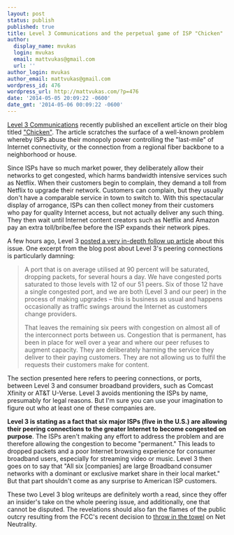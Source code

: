 ```yaml
---
layout: post
status: publish
published: true
title: Level 3 Communications and the perpetual game of ISP "Chicken"
author:
  display_name: mvukas
  login: mvukas
  email: mattvukas@gmail.com
  url: ''
author_login: mvukas
author_email: mattvukas@gmail.com
wordpress_id: 476
wordpress_url: http://mattvukas.com/?p=476
date: '2014-05-05 20:09:22 -0600'
date_gmt: '2014-05-06 00:09:22 -0600'
---
```

<p><a href="http://en.wikipedia.org/wiki/Level_3_Communications">Level 3 Communications</a> recently published an excellent article on their blog titled <a href="http://blog.level3.com/global-connectivity/chicken-game-played-child-isps-internet/">"Chicken"</a>. The article scratches the surface of a well-known problem whereby ISPs abuse their monopoly power controlling the "last-mile" of Internet connectivity, or the connection from a regional fiber backbone to a neighborhood or house.</p>
<p><a id="more"></a><a id="more-476"></a></p>
<p>Since ISPs have so much market power, they deliberately allow their networks to get congested, which harms bandwidth intensive services such as Netflix. When their customers begin to complain, they demand a toll from Netflix to upgrade their network. Customers can complain, but they usually don't have a comparable service in town to switch to. With this spectacular display of arrogance, ISPs can then collect money from their customers who pay for quality Internet access, but not actually deliver any such thing. They then wait until Internet content creators such as Netflix and Amazon pay an extra toll/bribe/fee before the ISP expands their network pipes.</p>
<p>A few hours ago, Level 3 <a href="http://blog.level3.com/global-connectivity/observations-internet-middleman/">posted a very in-depth follow up article</a> about this issue. One excerpt from the blog post about Level 3's peering connections is particularly damning:</p>
<blockquote><p>A port that is on average utilised at 90 percent will be saturated, dropping packets, for several hours a day. We have congested ports saturated to those levels with 12 of our 51 peers. Six of those 12 have a single congested port, and we are both (Level 3 and our peer) in the process of making upgrades – this is business as usual and happens occasionally as traffic swings around the Internet as customers change providers.</p>
<p>That leaves the remaining six peers with congestion on almost all of the interconnect ports between us. Congestion that is permanent, has been in place for well over a year and where our peer refuses to augment capacity. They are deliberately harming the service they deliver to their paying customers. They are not allowing us to fulfil the requests their customers make for content.</blockquote></p>
<p>The section presented here refers to peering connections, or ports, between Level 3 and consumer broadband providers, such as Comcast Xfinity or AT&T U-Verse. Level 3 avoids mentioning the ISPs by name, presumably for legal reasons. But I'm sure you can use your imagination to figure out who at least one of these companies are.</p>
<p><strong>Level 3 is stating as a fact that six major ISPs (five in the U.S.) are allowing their peering connections to the greater Internet to become congested on purpose</strong>. The ISPs aren't making any effort to address the problem and are therefore allowing the congestion to become "permanent." This leads to dropped packets and a poor Internet browsing experience for consumer broadband users, especially for streaming video or music. Level 3 then goes on to say that "All six [companies] are large Broadband consumer networks with a dominant or exclusive market share in their local market." But that part shouldn't come as any surprise to American ISP customers.</p>
<p>These two Level 3 blog writeups are definitely worth a read, since they offer an insider's take on the whole peering issue, and additionally, one that cannot be disputed. The revelations should also fan the flames of the public outcry resulting from the FCC's recent decision to <a href="http://recode.net/2014/04/26/does-anyone-like-the-fccs-proposed-net-neutrality-rules/">throw in the towel</a> on Net Neutrality.</p>

